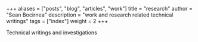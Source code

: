 +++
aliases = ["posts", "blog", "articles", "work"]
title = "research"
author = "Sean Bocirnea"
description = "work and research related technical writings"
tags = ["index"]
weight = 2
+++

Technical writings and investigations